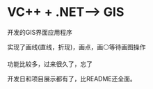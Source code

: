 # VC++  +  .NET-->  GIS

开发的GIS界面应用程序

实现了画线(直线，折现)，画点，画⚪等待画图操作

功能比较多，过来很久了，忘了

开发日和项目展示都有了，比README还全面。